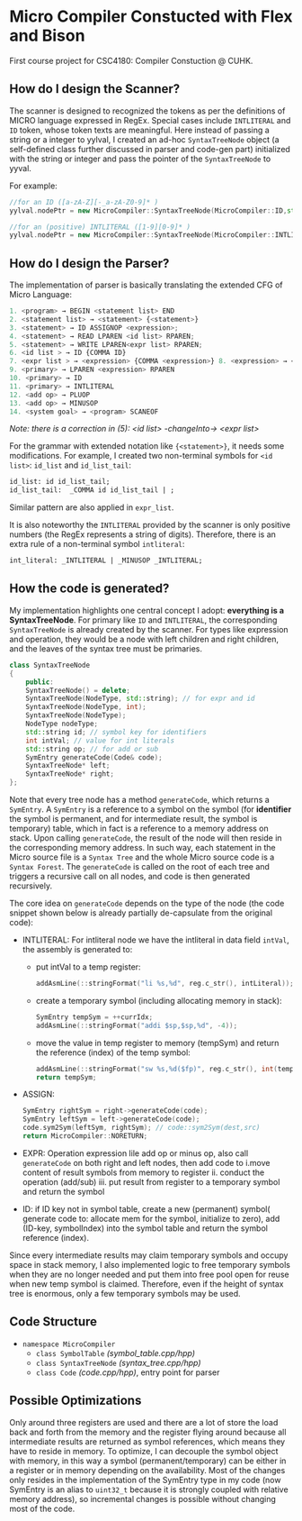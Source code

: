 # Micro Compiler Constucted with Flex and Bison

First course project for CSC4180: Compiler Constuction @ CUHK.

## How do I design the Scanner?

The scanner is designed to recognized the tokens as per the definitions of MICRO language expressed in RegEx. Special cases include `INTLITERAL` and `ID` token, whose token texts are meaningful. Here instead of passing a string or a integer to yylval, I created an ad-hoc `SyntaxTreeNode` object (a self-defined class further discussed in parser and code-gen part) initialized with the string or integer and pass the pointer of the `SyntaxTreeNode` to yyval.

For example:

```C++
//for an ID ([a-zA-Z][-_a-zA-Z0-9]* )
yylval.nodePtr = new MicroCompiler::SyntaxTreeNode(MicroCompiler::ID,std::string(yytext));

//for an (positive) INTLITERAL ([1-9][0-9]* )
yylval.nodePtr = new MicroCompiler::SyntaxTreeNode(MicroCompiler::INTLITERAL,atoi(yytext));

```

## How do I design the Parser?

The implementation of parser is basically translating the extended CFG of Micro Language:
```js
1. <program> → BEGIN <statement list> END
2. <statement list> → <statement> {<statement>}
3. <statement> → ID ASSIGNOP <expression>;
4. <statement> → READ LPAREN <id list> RPAREN;
5. <statement> → WRITE LPAREN<expr list> RPAREN;
6. <id list > → ID {COMMA ID}
7. <expr list > → <expression> {COMMA <expression>} 8. <expression> → <primary> {<add op> <primary>}
9. <primary> → LPAREN <expression> RPAREN
10. <primary> → ID
11. <primary> → INTLITERAL
12. <add op> → PLUOP
13. <add op> → MINUSOP
14. <system goal> → <program> SCANEOF
```

 *Note: there is a correction in (5): \<id list> -changeInto-> \<expr list>*

For the grammar with extended notation like `{<statement>}`, it needs some modifications. For example, I created two non-terminal symbols for `<id list>`: `id_list` and `id_list_tail`:

```yacc
id_list: id id_list_tail;
id_list_tail:  _COMMA id id_list_tail | ;
```

Similar pattern are also applied in `expr_list`.

It is also noteworthy the `INTLITERAL` provided by the scanner is only positive numbers (the RegEx represents a string of digits). Therefore, there is an extra rule of a non-terminal symbol `intliteral`:
```yacc
int_literal: _INTLITERAL | _MINUSOP _INTLITERAL;
```

## How the code is generated?

My implementation highlights one central concept I adopt: **everything is a SyntaxTreeNode**. For primary like ``ID`` and ``INTLITERAL``, the corresponding ``SyntaxTreeNode`` is already created by the scanner. For types like expression and operation, they would be a node with left children and right children, and the leaves of the syntax tree must be primaries.

```C++
class SyntaxTreeNode
{
    public:
    SyntaxTreeNode() = delete;
    SyntaxTreeNode(NodeType, std::string); // for expr and id
    SyntaxTreeNode(NodeType, int);
    SyntaxTreeNode(NodeType);
    NodeType nodeType; 
    std::string id; // symbol key for identifiers
    int intVal; // value for int literals
    std::string op; // for add or sub
    SymEntry generateCode(Code& code);
    SyntaxTreeNode* left; 
    SyntaxTreeNode* right;
};
```

Note that every tree node has a method `generateCode`, which returns a `SymEntry`. A `SymEntry` is a reference to a symbol on the symbol (for **identifier** the symbol is permanent, and for intermediate result, the symbol is temporary) table, which in fact is a reference to a memory address on stack. Upon calling `generateCode`, the result of the node will then reside in the corresponding memory address. In such way, each statement in the Micro source file is a `Syntax Tree` and the whole Micro source code is a `Syntax Forest`. The `generateCode` is called on the root of each tree and triggers a recursive call on all nodes, and code is then generated recursively.

The core idea on `generateCode` depends on the type of the node (the code snippet shown below is already partially de-capsulate from the original code):

* INTLITERAL: For intliteral node we have the intliteral in data field `intVal`, the assembly is generated to:

    * put intVal to a temp register:

        ```C++
        addAsmLine(::stringFormat("li %s,%d", reg.c_str(), intLiteral));
        ```

    * create a temporary symbol (including allocating memory in stack):

        ```C++
        SymEntry tempSym = ++currIdx;
        addAsmLine(::stringFormat("addi $sp,$sp,%d", -4));
        ```

    * move the value in temp register to memory (tempSym) and return the reference (index) of the temp symbol:

        ```C++
        addAsmLine(::stringFormat("sw %s,%d($fp)", reg.c_str(), int(tempSym) * -4));
        return tempSym;
        ```
* ASSIGN:
    ```C++
    SymEntry rightSym = right->generateCode(code);
    SymEntry leftSym = left->generateCode(code);
    code.sym2Sym(leftSym, rightSym); // code::sym2Sym(dest,src)
    return MicroCompiler::NORETURN;
    ```
* EXPR: Operation expression lile add op or minus op, also call `generateCode` on both right and left nodes, then add code to i.move content of result symbols from memory to register ii. conduct the operation (add/sub) iii. put result from register to a temporary symbol and return the symbol

* ID: if ID key not in symbol table, create a new (permanent) symbol( generate code to: allocate mem for the symbol, initialize to zero), add (ID-key, symbolIndex) into the symbol table and return the symbol reference (index).

Since every intermediate results may claim temporary symbols and occupy space in stack memory, I also implemented logic to free temporary symbols when they are no longer needed and put them into free pool open for reuse when new temp symbol is claimed. Therefore, even if the height of syntax tree is enormous, only a few temporary symbols may be used.

## Code Structure

* `namespace MicroCompiler`
    * `class SymbolTable` *(symbol_table.cpp/hpp)*
    * `class SyntaxTreeNode` *(syntax_tree.cpp/hpp)*
    * `class Code` *(code.cpp/hpp)*, entry point for parser

## Possible Optimizations

Only around three registers are used and there are a lot of store the load back and forth from the memory and the register flying around because all intermediate results are returned as symbol references, which means they have to reside in memory. To optimize, I can decouple the symbol object with memory, in this way a symbol (permanent/temporary) can be either in a register or in memory depending on the availability. Most of the changes only resides in the implementation of the SymEntry type in my code (now SymEntry is an alias to `uint32_t` because it is strongly coupled with relative memory address), so incremental changes is possible without changing most of the code.